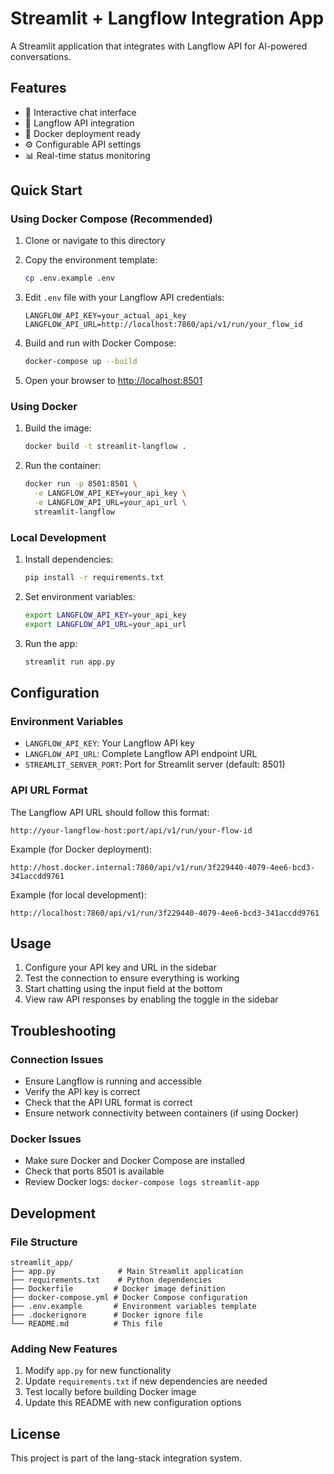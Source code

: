 # Streamlit + Langflow Integration App

A Streamlit application that integrates with Langflow API for AI-powered conversations.

## Features

- 💬 Interactive chat interface
- 🔗 Langflow API integration
- 🐳 Docker deployment ready
- ⚙️ Configurable API settings
- 📊 Real-time status monitoring

## Quick Start

### Using Docker Compose (Recommended)

1. Clone or navigate to this directory
2. Copy the environment template:
   ```bash
   cp .env.example .env
   ```

3. Edit `.env` file with your Langflow API credentials:
   ```
   LANGFLOW_API_KEY=your_actual_api_key
   LANGFLOW_API_URL=http://localhost:7860/api/v1/run/your_flow_id
   ```

4. Build and run with Docker Compose:
   ```bash
   docker-compose up --build
   ```

5. Open your browser to [http://localhost:8501](http://localhost:8501)

### Using Docker

1. Build the image:
   ```bash
   docker build -t streamlit-langflow .
   ```

2. Run the container:
   ```bash
   docker run -p 8501:8501 \
     -e LANGFLOW_API_KEY=your_api_key \
     -e LANGFLOW_API_URL=your_api_url \
     streamlit-langflow
   ```

### Local Development

1. Install dependencies:
   ```bash
   pip install -r requirements.txt
   ```

2. Set environment variables:
   ```bash
   export LANGFLOW_API_KEY=your_api_key
   export LANGFLOW_API_URL=your_api_url
   ```

3. Run the app:
   ```bash
   streamlit run app.py
   ```

## Configuration

### Environment Variables

- `LANGFLOW_API_KEY`: Your Langflow API key
- `LANGFLOW_API_URL`: Complete Langflow API endpoint URL
- `STREAMLIT_SERVER_PORT`: Port for Streamlit server (default: 8501)

### API URL Format

The Langflow API URL should follow this format:
```
http://your-langflow-host:port/api/v1/run/your-flow-id
```

Example (for Docker deployment):
```
http://host.docker.internal:7860/api/v1/run/3f229440-4079-4ee6-bcd3-341accdd9761
```

Example (for local development):
```
http://localhost:7860/api/v1/run/3f229440-4079-4ee6-bcd3-341accdd9761
```

## Usage

1. Configure your API key and URL in the sidebar
2. Test the connection to ensure everything is working
3. Start chatting using the input field at the bottom
4. View raw API responses by enabling the toggle in the sidebar

## Troubleshooting

### Connection Issues

- Ensure Langflow is running and accessible
- Verify the API key is correct
- Check that the API URL format is correct
- Ensure network connectivity between containers (if using Docker)

### Docker Issues

- Make sure Docker and Docker Compose are installed
- Check that ports 8501 is available
- Review Docker logs: `docker-compose logs streamlit-app`

## Development

### File Structure

```
streamlit_app/
├── app.py              # Main Streamlit application
├── requirements.txt    # Python dependencies
├── Dockerfile         # Docker image definition
├── docker-compose.yml # Docker Compose configuration
├── .env.example       # Environment variables template
├── .dockerignore      # Docker ignore file
└── README.md          # This file
```

### Adding New Features

1. Modify `app.py` for new functionality
2. Update `requirements.txt` if new dependencies are needed
3. Test locally before building Docker image
4. Update this README with new configuration options

## License

This project is part of the lang-stack integration system.